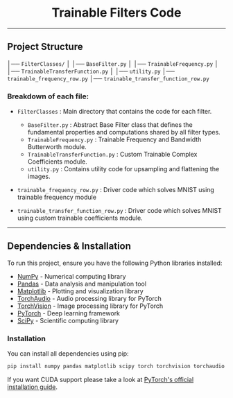 <h1 style="text-align: center;">Trainable Filters Code</h1>

---

## Project Structure

│── `FilterClasses/`
│   │── `BaseFilter.py`
│   │── `TrainableFrequency.py`
│   │── `TrainableTransferFunction.py`
│   │── `utility.py`
│── `trainable_frequency_row.py`
│── `trainable_transfer_function_row.py`

### Breakdown of each file:
* `FilterClasses` : Main directory that contains the code for each filter.
    * `BaseFilter.py` :     Abstract Base Filter class that defines the fundamental properties and computations shared by all filter types.
    * `TrainableFrequency.py` : Trainable Frequency and Bandwidth Butterworth module.
    * `TrainableTransferFunction.py` : Custom Trainable Complex Coefficients module.
    * `utility.py` : Contains utility code for upsampling and flattening the images.

* `trainable_frequency_row.py` : Driver code which solves MNIST using trainable frequency module
* `trainable_transfer_function_row.py` : Driver code which solves MNIST using custom trainable coefficients module.

---

## Dependencies & Installation

To run this project, ensure you have the following Python libraries installed:

- [NumPy](https://numpy.org/) - Numerical computing library  
- [Pandas](https://pandas.pydata.org/) - Data analysis and manipulation tool  
- [Matplotlib](https://matplotlib.org/) - Plotting and visualization library  
- [TorchAudio](https://pytorch.org/audio/) - Audio processing library for PyTorch  
- [TorchVision](https://pytorch.org/vision/stable/index.html) - Image processing library for PyTorch  
- [PyTorch](https://pytorch.org/) - Deep learning framework  
- [SciPy](https://scipy.org/) - Scientific computing library  

### Installation

You can install all dependencies using pip:

```bash
pip install numpy pandas matplotlib scipy torch torchvision torchaudio scipy
```

If you want CUDA support please take a look at [ PyTorch's official installation guide](https://pytorch.org/multipy/main/setup.html).
